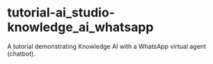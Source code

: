 # tutorial-ai_studio-knowledge_ai_whatsapp
A tutorial demonstrating Knowledge AI with a WhatsApp virtual agent (chatbot).
